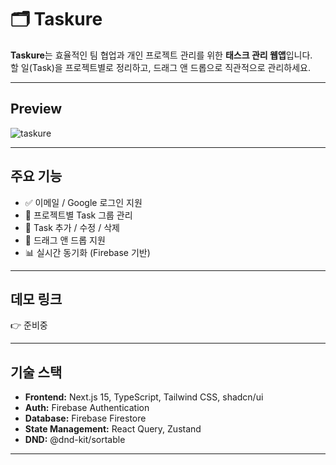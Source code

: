 # 🗂️ Taskure

**Taskure**는 효율적인 팀 협업과 개인 프로젝트 관리를 위한 **태스크 관리 웹앱**입니다.  
할 일(Task)을 프로젝트별로 정리하고, 드래그 앤 드롭으로 직관적으로 관리하세요.

---

## Preview
![taskure](https://github.com/user-attachments/assets/b8e33f7b-ddfc-430d-9124-51db531b387b)

---

## 주요 기능

- ✅ 이메일 / Google 로그인 지원
- 🧠 프로젝트별 Task 그룹 관리
- 📝 Task 추가 / 수정 / 삭제
- 📌 드래그 앤 드롭 지원
- 📊 실시간 동기화 (Firebase 기반)
  
---

## 데모 링크

👉 준비중

---

## 기술 스택

- **Frontend:** Next.js 15, TypeScript, Tailwind CSS, shadcn/ui
- **Auth:** Firebase Authentication
- **Database:** Firebase Firestore
- **State Management:** React Query, Zustand
- **DND:** @dnd-kit/sortable

---

